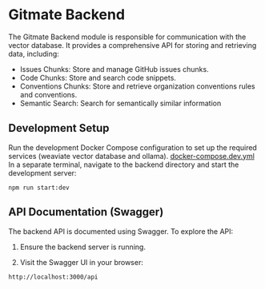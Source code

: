 
# Gitmate Backend

The Gitmate Backend module is responsible for communication with the vector database. It provides a comprehensive API for storing and retrieving data, including:
- Issues Chunks: Store and manage GitHub issues chunks.
- Code Chunks: Store and search code snippets.
- Conventions Chunks: Store and retrieve organization conventions rules and conventions.
- Semantic Search: Search for semantically similar information

## Development Setup
Run the development Docker Compose configuration to set up the required services (weaviate vector database and ollama). [docker-compose.dev.yml](./../docker-compose.dev.yml)
In a separate terminal, navigate to the backend directory and start the development server:
```
npm run start:dev
```

## API Documentation (Swagger)
The backend API is documented using Swagger. To explore the API:

1. Ensure the backend server is running.

2. Visit the Swagger UI in your browser:
```
http://localhost:3000/api
```
